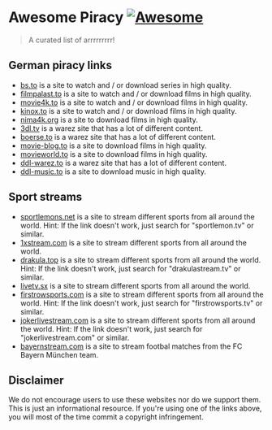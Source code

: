 # Awesome Piracy [![Awesome](https://awesome.re/badge.svg)](https://awesome.re)

> A curated list of arrrrrrrrr!

## German piracy links

* [bs.to](https://bs.to) is a site to watch and / or download series in high quality.
* [filmpalast.to](https://filmpalast.to) is a site to watch and / or download films in high quality.
* [movie4k.to](https://movie4k.to) is a site to watch and / or download films in high quality.
* [kinox.to](https://kinox.to) is a site to watch and / or download films in high quality.
* [nima4k.org](https://nima4k.org) is a site to download films in high quality.
* [3dl.tv](https://3dl.tv) is a warez site that has a lot of different content.
* [boerse.to](https://boerse.to) is a warez site that has a lot of different content.
* [movie-blog.to](https://movie-blog.to) is a site to download films in high quality.
* [movieworld.to](https://movieworld.to) is a site to download films in high quality.
* [ddl-warez.to](https://ddl-warez.to) is a warez site that has a lot of different content.
* [ddl-music.to](https://ddl-music.to) is a site to download music in high quality.

## Sport streams

* [sportlemons.net](https://sportlemons.net) is a site to stream different sports from all around the world. Hint: If the link doesn't work, just search for "sportlemon.tv" or similar.
* [1xstream.com](https://1xstream.com) is a site to stream different sports from all around the world.
* [drakula.top](https://drakula.top) is a site to stream different sports from all around the world. Hint: If the link doesn't work, just search for "drakulastream.tv" or similar.
* [livetv.sx](https://livetv.sx) is a site to stream different sports from all around the world.
* [firstrowsports.com](https://firstrowsports.com) is a site to stream different sports from all around the world. Hint: If the link doesn't work, just search for "firstrowsports.tv" or similar.
* [jokerlivestream.com](https://jokerlivestream.com) is a site to stream different sports from all around the world. Hint: If the link doesn't work, just search for "jokerlivestream.com" or similar.
* [bayernstream.com](https://bayernstream.com) is a site to stream footbal matches from the FC Bayern München team.

## Disclaimer

We do not encourage users to use these websites nor do we support them. This is just an informational resource. If you're using one of the links above, you will most of the time commit a copyright infringement.
